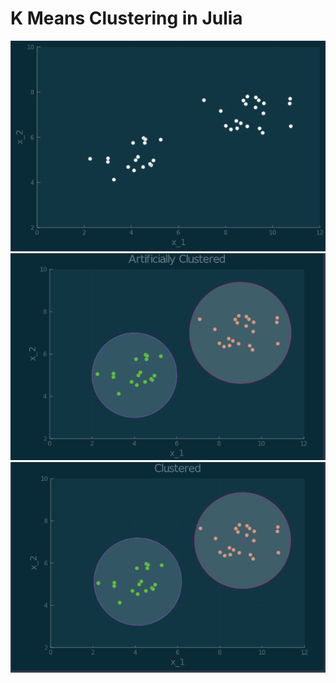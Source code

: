 # K Means Clustering in Julia



![cluster](https://github.com/kazumaduy/DATA4319_TruongDuy/blob/master/K_Means_Clustering_Julia/cluster.png)
![before](https://github.com/kazumaduy/DATA4319_TruongDuy/blob/master/K_Means_Clustering_Julia/before.png)
![after](https://github.com/kazumaduy/DATA4319_TruongDuy/blob/master/K_Means_Clustering_Julia/after.png)
